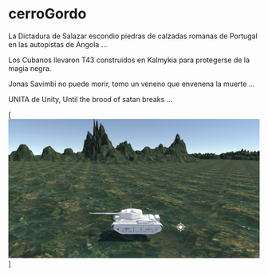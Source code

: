 cerroGordo
=======

La Dictadura de Salazar escondio piedras
de calzadas romanas de Portugal en las
autopistas de Angola ...

Los Cubanos llevaron T43 construidos en
Kalmykia para protegerse de la magia negra.

Jonas Savimbi no puede morir, tomo un veneno
que envenena la muerte ...

UNITA de Unity, Until the brood of satan breaks ...

[![que no se resistieran, por que sino los mataban ... ](https://raw.githubusercontent.com/rgarro/cerroGordo/master/cerroshot.png)]
